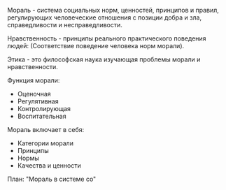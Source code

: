 Мораль - система социальных норм, ценностей, принципов и правил, регулирующих человеческие отношения с позиции добра и зла, справедливости и несправедливости.

Нравственность - принципы реального практического поведения людей: (Соответствие поведение человека норм морали).

Этика - это философская наука изучающая проблемы морали и нравственности.

Функция морали:
- Оценочная
- Регулятивная
- Контролирующая
- Воспитательная

Мораль включает в себя:
- Категории морали
- Принципы
- Нормы
- Качества и ценности

План: "Мораль в системе со"